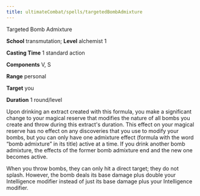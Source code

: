 ```yaml
---
title: ultimateCombat/spells/targetedBombAdmixture
---
```

Targeted Bomb Admixture

**School** transmutation; **Level** alchemist 1

**Casting Time** 1 standard action

**Components** V, S

**Range** personal

**Target** you

**Duration** 1 round/level

Upon drinking an extract created with this formula, you make a significant change to your magical reserve that modifies the nature of all bombs you create and throw during this extract's duration. This effect on your magical reserve has no effect on any discoveries that you use to modify your bombs, but you can only have one admixture effect (formula with the word “bomb admixture” in its title) active at a time. If you drink another bomb admixture, the effects of the former bomb admixture end and the new one becomes active.

When you throw bombs, they can only hit a direct target; they do not splash. However, the bomb deals its base damage plus double your Intelligence modifier instead of just its base damage plus your Intelligence modifier.

